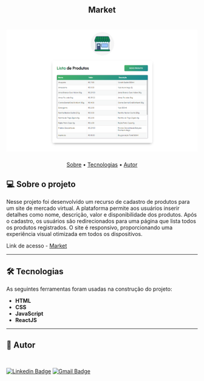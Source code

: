 <h2 align="center">Market</h2>

<h1 align="center">
    <img width="600px" alt="Market" title="#Market" src="https://github.com/freitasbr01/market-products/blob/main/frontend/src/assets/project_market.png" />
</h1>

<p align="center">
 <a href="#-sobre-o-projeto">Sobre</a> •
 <a href="#-tecnologias">Tecnologias</a> •
 <a href="#-autor">Autor</a> 
</p>

## 💻 Sobre o projeto

Nesse projeto foi desenvolvido um recurso de  cadastro de produtos para um site de mercado virtual. A plataforma permite aos usuários inserir detalhes como nome, descrição, valor e disponibilidade dos produtos. Após o cadastro, os usuários são redirecionados para uma página que lista todos os produtos registrados. O site é responsivo, proporcionando uma experiência visual otimizada em todos os dispositivos.


Link de acesso - <a href="https://market-products.netlify.app/">Market</a>

---

## 🛠 Tecnologias

As seguintes ferramentas foram usadas na construção do projeto:

- **HTML**
- **CSS**
- **JavaScript**
- **ReactJS**

---

## 🦸 Autor

 <img src="https://avatars.githubusercontent.com/u/137903019?s=400&u=a5d7cc78d579a664a0b95b010c70d153f0265b60&v=4" width="100px;" style="border-radius: 50%;" alt=""/>

[![Linkedin Badge](https://img.shields.io/badge/-Alan_Freitas-blue?style=flat-square&logo=Linkedin&logoColor=white&link=https://www.linkedin.com/in/alanfreitasbr01/)](https://www.linkedin.com/in/alanfreitasbr01/)
[![Gmail Badge](https://img.shields.io/badge/-freitasbr01@gmail.com-c14438?style=flat-square&logo=Gmail&logoColor=white&link=mailto:freitasbr01@gmail.com)](mailto:freitasbr01@gmail.com)
